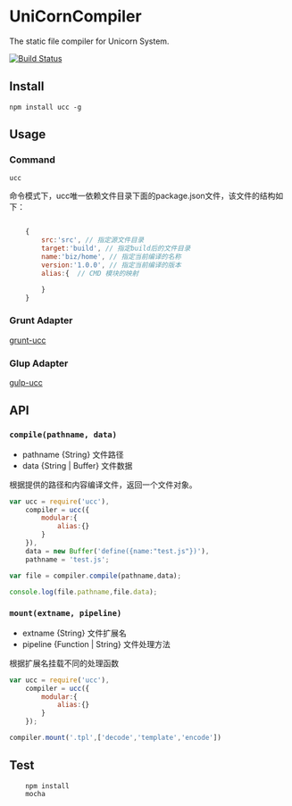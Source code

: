 
# UniCornCompiler

The static file compiler for Unicorn System.

[![Build Status](https://travis-ci.org/nqdeng/ucc.svg?branch=master)](https://travis-ci.org/nqdeng/ucc)

## Install

    npm install ucc -g

## Usage


### Command

    ucc

命令模式下，ucc唯一依赖文件目录下面的package.json文件，该文件的结构如下：

``` javascript

    {
        src:'src', // 指定源文件目录
        target:'build', // 指定build后的文件目录
        name:'biz/home', // 指定当前编译的名称
        version:'1.0.0', // 指定当前编译的版本
        alias:{  // CMD 模块的映射

        }
    }
```

### Grunt Adapter

<a href="http://github.com/windygex/grunt-ucc">grunt-ucc</a>


### Glup Adapter

<a href="http://github.com/windygex/gulp-ucc">gulp-ucc</a>

## API




### `compile(pathname, data)`

* pathname {String} 文件路径
* data {String | Buffer} 文件数据

根据提供的路径和内容编译文件，返回一个文件对象。

``` javascript
var ucc = require('ucc'),
    compiler = ucc({
        modular:{
            alias:{}
        }
    }),
    data = new Buffer('define({name:"test.js"})'),
    pathname = 'test.js';

var file = compiler.compile(pathname,data);

console.log(file.pathname,file.data);
```

### `mount(extname, pipeline)`

* extname {String} 文件扩展名
* pipeline {Function | String} 文件处理方法

根据扩展名挂载不同的处理函数

``` javascript
var ucc = require('ucc'),
    compiler = ucc({
        modular:{
            alias:{}
        }
    });

compiler.mount('.tpl',['decode','template','encode'])
```

## Test

``` shell
    npm install
    mocha
```

